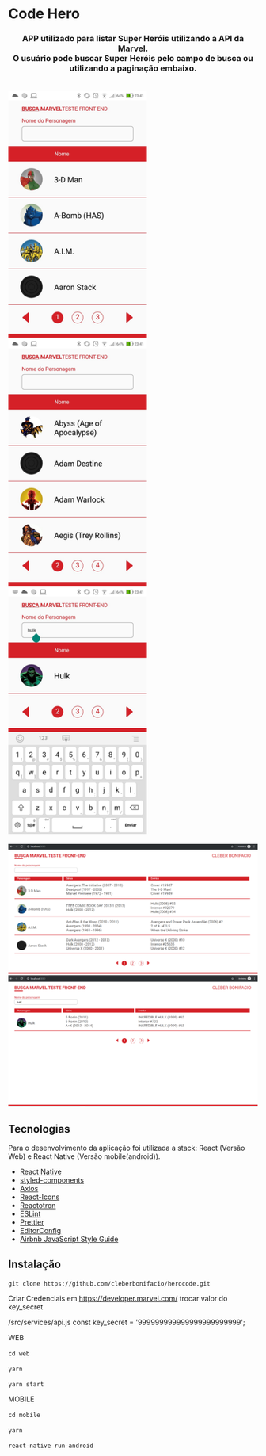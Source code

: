 # Code Hero

<h3 align="center">
   APP utilizado para listar Super Heróis utilizando a API da Marvel.
   <br>O usuário pode buscar Super Heróis pelo campo de busca ou utilizando a paginação embaixo.
   <br><br>
</h3>


<img src="https://github.com/cleberbonifacio/herocode/blob/master/assets/app01.jpeg" width="280"><img src="https://github.com/cleberbonifacio/herocode/blob/master/assets/app02.jpeg" width="280"><img src="https://github.com/cleberbonifacio/herocode/blob/master/assets/app03.jpeg" width="280">
<br><br>
<img src="https://github.com/cleberbonifacio/herocode/blob/master/assets/hero01.PNG">
<img src="https://github.com/cleberbonifacio/herocode/blob/master/assets//hero02.PNG">

## Tecnologias

Para o desenvolvimento da aplicação foi utilizada a stack: React (Versão Web) e React Native (Versão mobile(android)).

-   [React Native](https://facebook.github.io/react-native/)
-   [styled-components](https://www.styled-components.com/)
-   [Axios](https://github.com/axios/axios)
-   [React-Icons](http://react-icons.github.io/react-icons/)
-   [Reactotron](https://infinite.red/reactotron)
-   [ESLint](https://eslint.org/)
-   [Prettier](https://prettier.io/)
-   [EditorConfig](https://editorconfig.org/)
-   [Airbnb JavaScript Style Guide](https://github.com/airbnb/javascript)

## Instalação 

`git clone https://github.com/cleberbonifacio/herocode.git`

Criar Credenciais em https://developer.marvel.com/ trocar valor do key_secret

/src/services/api.js
const key_secret = '999999999999999999999999';

WEB

`cd web`

`yarn`

`yarn start`

MOBILE

`cd mobile`

`yarn`

`react-native run-android`

